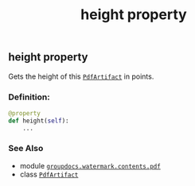 ﻿---
title: height property
second_title: GroupDocs.Watermark for Python via .NET API References
description: 
type: docs
url: /python-net/groupdocs.watermark.contents.pdf/pdfartifact/height/
is_root: false
weight: 60
---

## height property


Gets the height of this [`PdfArtifact`](/watermark/python-net/groupdocs.watermark.contents.pdf/pdfartifact) in points.
### Definition:
```python
@property
def height(self):
    ...
```

### See Also
* module [`groupdocs.watermark.contents.pdf`](../../)
* class [`PdfArtifact`](/watermark/python-net/groupdocs.watermark.contents.pdf/pdfartifact)
